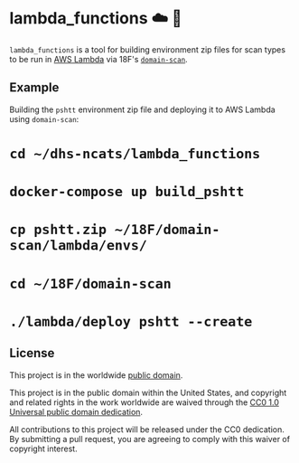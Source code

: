 # lambda_functions :cloud: :penguin: #

`lambda_functions` is a tool for building environment zip files for
scan types to be run in [AWS Lambda](https://aws.amazon.com/lambda/)
via 18F's [`domain-scan`](https://github.com/18F/domain-scan).

## Example ##

Building the `pshtt` environment zip file and deploying it to AWS
Lambda using `domain-scan`:
# `cd ~/dhs-ncats/lambda_functions`
# `docker-compose up build_pshtt`
# `cp pshtt.zip ~/18F/domain-scan/lambda/envs/`
# `cd ~/18F/domain-scan`
# `./lambda/deploy pshtt --create`

## License ##

This project is in the worldwide [public domain](LICENSE.md).

This project is in the public domain within the United States, and
copyright and related rights in the work worldwide are waived through
the [CC0 1.0 Universal public domain
dedication](https://creativecommons.org/publicdomain/zero/1.0/).

All contributions to this project will be released under the CC0
dedication. By submitting a pull request, you are agreeing to comply
with this waiver of copyright interest.
